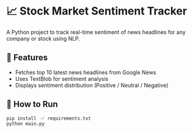 # 📈 Stock Market Sentiment Tracker

A Python project to track real-time sentiment of news headlines for any company or stock using NLP.

## 🔧 Features
- Fetches top 10 latest news headlines from Google News
- Uses TextBlob for sentiment analysis
- Displays sentiment distribution (Positive / Neutral / Negative)

## 🚀 How to Run
```bash
pip install -r requirements.txt
python main.py
